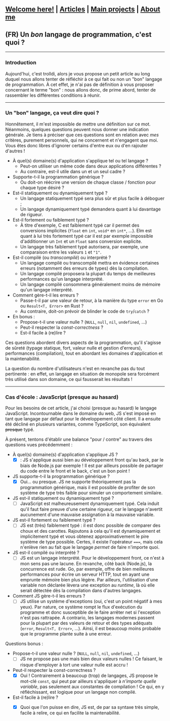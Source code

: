 ## [Welcome here!](https://vpenando.github.io) | [Articles](https://vpenando.github.io/articles.html) | [Main projects](https://vpenando.github.io/projects.html) | [About me](https://vpenando.github.io/about.html)

## (FR) Un *bon* langage de programmation, c'est quoi ?

---

### Introduction
Aujourd'hui, c'est trolldi, alors je vous propose un petit article au long duquel nous allons tenter de réfléchir à ce qui fait ou non un "bon" langage de programmation.
À cet effet, je n'ai pas de définition à vous proposer concernant le terme "bon" : nous allons donc, de prime abord, tenter de rassembler les différentes conditions à réunir.

---

### Un "bon" langage, ça veut dire quoi ?
Honnêtement, il m'est impossible de mettre une définition sur ce mot.
Néanmoins, quelques questions peuvent nous donner une indication générale.
Je tiens à préciser que ces questions sont en relation avec *mes* critères, purement personnels, qui ne concernent et n'engagent que moi.
Vous êtes donc libres d'ignorer certains d'entre eux ou d'en rajouter d'autres !

- À quel(s) domaine(s) d'application s'applique tel ou tel langage ?
  - Peut-on utiliser un même code dans deux applications différentes ?
  - Au contraire, est-il utile dans un et un seul cadre ? 
- Supporte-t-il la programmation générique ?
  - Ou doit-on réécrire une version de chaque classe / fonction pour chaque type désiré ?
- Est-il statiquement ou dynamiquement typé ?
  - Un langage statiquement typé sera plus sûr et plus facile à déboguer ;
  - Un langage dynamiquement typé demandera quant à lui davantage de rigueur.
- Est-il fortement ou faiblement typé ?
  - À titre d'exemple, C est faiblement typé car il permet des conversions implicites (`float` en `int`, `void*` en `int*`, ...). Elm est quant à lui très fortement typé car il est par exemple impossible d'additionner un `Int` et un `Float` sans conversion explicite.
  - Un langage très faiblement typé autorisera, par exemple, une comparaison entre les valeurs `1` et `"1"`.
- Est-il compilé (ou *transcompilé*) ou interprété ?
  - Un langage compilé ou transcompilé mettra en évidence certaines erreurs (notamment des erreurs de types) dès la compilation.
  - Un langage compilé proposera la plupart du temps de meilleures performances qu'un langage interprété.
  - Un langage compilé consommera généralement moins de mémoire qu'un langage interprété.
- Comment gère-t-il les erreurs ?
  - Passe-t-il par une valeur de retour, à la manière du type `error` en Go ou `Result<T, Error>` en Rust ?
  - Au contraire, doit-on prévoir de blinder le code de `try`/`catch` ?
- En bonus :
  - Propose-t-il une valeur nulle ? (`NULL`, `null`, `nil`, `undefined`, ...)
  - Peut-il respecter la *const-correctness* ?
  - Est-il facile à (re)lire ?

Ces questions abordent divers aspects de la programmation, qu'il s'agisse de sûreté (typage statique, fort, valeur nulle et gestion d'erreurs), performances (compilation), tout en abordant les domaines d'application et la maintenabilité.

La question du nombre d'utilisateurs n'est en revanche pas du tout pertinente : en effet, un langage en situation de monopole sera forcément très utilisé dans son domaine, ce qui fausserait les résultats !

---

### Cas d'école : JavaScript (presque au hasard)
Pour les besoins de cet article, j'ai choisi (presque au hasard) le langage JavaScript.
Incontournable dans le domaine du web, JS s'est imposé en tant que langage par défaut pour le développement côté client.
Il a ensuite été décliné en plusieurs variantes, comme TypeScript, son équivalent ~~presque~~ typé.

À présent, tentons d'établir une balance "pour / contre" au travers des questions vues précédemment :
- À quel(s) domaine(s) d'application s'applique JS ?
  - [x] : JS s'applique aussi bien au développement front qu'au back, par le biais de Node.js par exemple ! Il est par ailleurs possible de partager du code entre le front et le back, c'est un bon point !

- JS supporte-t-il la programmation générique ?
  - [x] Oui... ou presque. JS ne supporte théoriquement pas la programmation générique, mais il est possible de profiter de son système de type très faible pour simuler un comportement similaire.
- JS est-il statiquement ou dynamiquement typé ?
  - [ ] JavaScript est malheureusement dynamiquement typé. Cela induit qu'il faut faire preuve d'une certaine rigueur, car le langage n'avertit aucunement d'une mauvaise assignation à la mauvaise variable.
- JS est-il fortement ou faiblement typé ?
  - [ ] JS est (très) faiblement typé : il est donc possible de comparer des choux et des carottes. Rajoutons à cela qu'il est dynamiquement et implicitement typé et vous obtenez approximativement le pire système de type possible. Certes, il existe l'opérateur `===`, mais cela n'enlève rien au fait que le langage *permet* de faire n'importe quoi.
- JS est-il compilé ou interprété ?
  - [ ] JS est un langage interprété. Pour le développement front, ce n'est à mon sens pas une lacune. En revanche, côté back (Node.js), la concurrence est rude. Go, par exemple, offre de bien meilleures performances pour écrire un serveur HTTP, tout en ayant une emprunte mémoire bien plus légère. Par ailleurs, l'utilisation d'une variable non déclarée lèvera une exception au *runtime*, là où elle serait détectée dès la compilation dans d'autres langages.
- Comment JS gère-t-il les erreurs ?
  - [ ] JS utilise un système d'exceptions (oui, c'est un point négatif à mes yeux). Par nature, ce système rompt le flux d'exécution du programme et donc susceptible de le faire arrêter net si l'exception n'est pas rattrapée. A contrario, les langages modernes passent pour la plupart par des valeurs de retour et des types adéquats (`error`, `Result<T, Error>`, ...). Ainsi, il est beaucoup moins probable que le programme plante suite à une erreur.

Questions bonus :
- Propose-t-il une valeur nulle ? (`NULL`, `null`, `nil`, `undefined`, ...)
  - [ ] JS ne propose pas une mais bien deux valeurs nulles ! Ce faisant, le risque d'employer à tort une valeur nulle est accru !
- Peut-il respecter la const-correctness ?
  - [x] Oui ! Contrairement à beaucoup (trop) de langages, JS propose le mot-clé `const`, qui peut par ailleurs s'appliquer à *n'importe quelle variable*, pas seulement aux constantes de compilation ! Ce qui, en y réfléchissant, est logique pour un langage non compilé.
- Est-il facile à (re)lire ?
  - [x] Quoi que l'on puisse en dire, JS est, de par sa syntaxe très simple, facile à relire, ce qui en facilite la maintenabilité.

